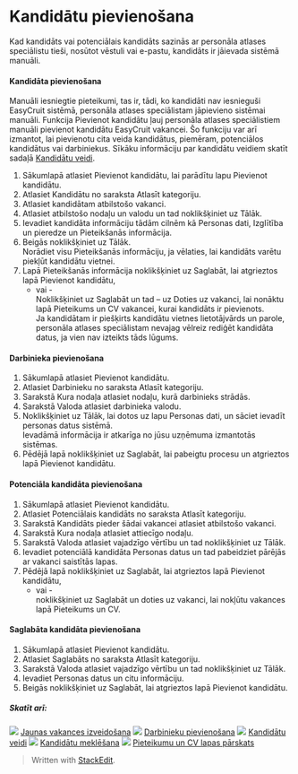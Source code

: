 # Kandidātu pievienošana

Kad kandidāts vai potenciālais kandidāts sazinās ar personāla atlases speciālistu tieši, nosūtot vēstuli vai e-pastu, kandidāts ir jāievada sistēmā manuāli.

#### Kandidāta pievienošana

Manuāli iesniegtie pieteikumi, tas ir, tādi, ko kandidāti nav iesnieguši EasyCruit sistēmā, personāla atlases speciālistam jāpievieno sistēmai manuāli. Funkcija  Pievienot kandidātu  ļauj personāla atlases speciālistiem manuāli pievienot kandidātu EasyCruit vakancei. Šo funkciju var arī izmantot, lai pievienotu cita veida kandidātus, piemēram, potenciālos kandidātus vai darbiniekus. Sīkāku informāciju par kandidātu veidiem skatīt sadaļā  [Kandidātu veidi](candidate_types.htm).

1.  Sākumlapā  atlasiet  Pievienot kandidātu, lai parādītu lapu  Pievienot kandidātu.
2.  Atlasiet  Kandidātu  no saraksta  Atlasīt kategoriju.
3.  Atlasiet kandidātam atbilstošo vakanci.
4.  Atlasiet atbilstošo nodaļu un valodu un tad noklikšķiniet uz  Tālāk.
5.  Ievadiet kandidāta informāciju tādām cilnēm kā  Personas dati,  Izglītība un pieredze  un  Pieteikšanās informācija.
6.  Beigās noklikšķiniet uz  Tālāk.  
    Norādiet visu Pieteikšanās informāciju, ja vēlaties, lai kandidāts varētu piekļūt kandidātu vietnei.
7.  Lapā  Pieteikšanās informācija  noklikšķiniet uz  Saglabāt, lai atgrieztos lapā  Pievienot kandidātu,  
    - vai -  
    Noklikšķiniet uz  Saglabāt  un tad – uz  Doties uz vakanci, lai nonāktu lapā  Pieteikums un CV  vakancei, kurai kandidāts ir pievienots.  
    Ja kandidātam ir piešķirts kandidātu vietnes lietotājvārds un parole, personāla atlases speciālistam nevajag vēlreiz rediģēt kandidāta datus, ja vien nav izteikts tāds lūgums.

#### Darbinieka pievienošana

1.  Sākumlapā  atlasiet  Pievienot kandidātu.
2.  Atlasiet  Darbinieku  no saraksta  Atlasīt kategoriju.
3.  Sarakstā  Kura nodaļa  atlasiet nodaļu, kurā darbinieks strādās.
4.  Sarakstā  Valoda  atlasiet darbinieka valodu.
5.  Noklikšķiniet uz  Tālāk, lai dotos uz lapu  Personas dati, un sāciet ievadīt personas datus sistēmā.  
    Ievadāmā informācija ir atkarīga no jūsu uzņēmuma izmantotās sistēmas.
6.  Pēdējā lapā noklikšķiniet uz  Saglabāt, lai pabeigtu procesu un atgrieztos lapā  Pievienot kandidātu.

#### Potenciāla kandidāta pievienošana

1.  Sākumlapā  atlasiet  Pievienot kandidātu.
2.  Atlasiet  Potenciālais kandidāts  no saraksta  Atlasīt kategoriju.
3.  Sarakstā  Kandidāts pieder šādai vakancei  atlasiet atbilstošo vakanci.
4.  Sarakstā  Kura nodaļa  atlasiet attiecīgo nodaļu.
5.  Sarakstā  Valoda  atlasiet vajadzīgo vērtību un tad noklikšķiniet uz  Tālāk.
6.  Ievadiet potenciālā kandidāta  Personas datus  un tad pabeidziet pārējās ar vakanci saistītās lapas.
7.  Pēdējā lapā noklikšķiniet uz  Saglabāt, lai atgrieztos lapā  Pievienot kandidātu,  
    - vai -  
    noklikšķiniet uz  Saglabāt un doties uz vakanci, lai nokļūtu vakances lapā  Pieteikums un CV.

#### Saglabāta kandidāta pievienošana

1.  Sākumlapā  atlasiet  Pievienot kandidātu.
2.  Atlasiet  Saglabāts  no saraksta  Atlasīt kategoriju.
3.  Sarakstā  Valoda  atlasiet vajadzīgo vērtību un tad noklikšķiniet uz  Tālāk.
4.  Ievadiet  Personas datus  un citu informāciju.
5.  Beigās noklikšķiniet uz  Saglabāt, lai atgrieztos lapā  Pievienot kandidātu.

##### Skatīt arī:

![](../Resources/Images/icon-document-link.png)  [Jaunas vakances izveidošana](creating_a_new_vacancy.htm)
![](../Resources/Images/icon-document-link.png)  [Darbinieku pievienošana](adding_employees.htm)
![](../Resources/Images/icon-document-link.png)  [Kandidātu veidi](candidate_types.htm)
![](../Resources/Images/icon-document-link.png)  [Kandidātu meklēšana](searching_for_candidates.htm)
![](../Resources/Images/icon-document-link.png)  [Pieteikumu un CV lapas pārskats](application_and_cv_page_overview.htm)


> Written with [StackEdit](https://stackedit.io/).
<!--stackedit_data:
eyJoaXN0b3J5IjpbMTAyNjE3NDM4XX0=
-->